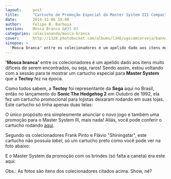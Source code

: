 ```yaml
---
layout:     post
title:      "Cartucho de Promoção Especial do Master System III Compact da Tectoy"
date:       2014-12-06 19:00
author:     Felipe B. Barbosa
session:    Mosca Branca &#35 03
categories: colecionando/mosca-branca
cover:      http://i328.photobucket.com/albums/l346/vgscomcerveja/banner3_1_zpsplzx2idj.jpg
sinopse: >
  'Mosca branca' entre os colecionadores é um apelido dado aos itens muito difíceis de serem encontrados, ou seja, raros! Sendo assim, estou voltando com a sessão para te mostrar um cartucho especial para Master System que a Tectoy fez na época.
---
```

**'Mosca branca'** entre os colecionadores é um apelido dado aos itens muito difíceis de serem encontrados, ou seja, raros! Sendo assim, estou voltando com a sessão para te mostrar um cartucho especial para **Master System** que a **Tectoy** fez na época.

Como todos sabem, a **Tectoy** foi representante da **Sega** aqui no Brasil, então no lançamento do **Sonic The Hedgehog 2** em Outubro de 1992, ela fez um cartucho promocional para lojistas deixaram rodando em suas lojas. Este cartucho só tinha apenas duas telas:

O único propósito era simplesmente anunciar o novo jogo e também uma promoção para o Master System III, mais nada! Aliás, você pode conferir o cartucho rodando [aqui](http://www.retrosega.com/game.php?id=417).

Segundo os colecionadores Frank Pinto e Flávio "Shiningstar", este cartucho não possuia *label*, só um cartucho preto como você pode ver na foto abaixo:

E o Master System da promoção com os brindes (só falta a caneta) era este aqui:

Obs.: As fotos são itens dos colecionadores citados acima. Show, né?
